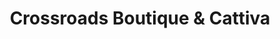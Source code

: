 ---
title: "Crossroads Boutique & Cattiva"
url: /greensburg/crossroads-boutique-and-cattiva/
shop: clothes
---
